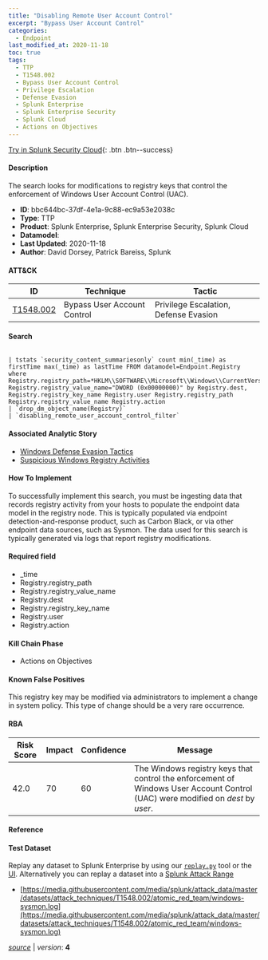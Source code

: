 ```yaml
---
title: "Disabling Remote User Account Control"
excerpt: "Bypass User Account Control"
categories:
  - Endpoint
last_modified_at: 2020-11-18
toc: true
tags:
  - TTP
  - T1548.002
  - Bypass User Account Control
  - Privilege Escalation
  - Defense Evasion
  - Splunk Enterprise
  - Splunk Enterprise Security
  - Splunk Cloud
  - Actions on Objectives
---
```




[Try in Splunk Security Cloud](https://www.splunk.com/en_us/cyber-security.html){: .btn .btn--success}

#### Description

The search looks for modifications to registry keys that control the enforcement of Windows User Account Control (UAC).

- **ID**: bbc644bc-37df-4e1a-9c88-ec9a53e2038c
- **Type**: TTP
- **Product**: Splunk Enterprise, Splunk Enterprise Security, Splunk Cloud
- **Datamodel**: 
- **Last Updated**: 2020-11-18
- **Author**: David Dorsey, Patrick Bareiss, Splunk


#### ATT&CK

| ID          | Technique   | Tactic       |
| ----------- | ----------- |--------------|
| [T1548.002](https://attack.mitre.org/techniques/T1548/002/) | Bypass User Account Control | Privilege Escalation, Defense Evasion |


#### Search

```

| tstats `security_content_summariesonly` count min(_time) as firstTime max(_time) as lastTime FROM datamodel=Endpoint.Registry where Registry.registry_path=*HKLM\\SOFTWARE\\Microsoft\\Windows\\CurrentVersion\\Policies\\System\\EnableLUA* Registry.registry_value_name="DWORD (0x00000000)" by Registry.dest, Registry.registry_key_name Registry.user Registry.registry_path Registry.registry_value_name Registry.action 
| `drop_dm_object_name(Registry)` 
| `disabling_remote_user_account_control_filter`
```

#### Associated Analytic Story
* [Windows Defense Evasion Tactics](/stories/windows_defense_evasion_tactics)
* [Suspicious Windows Registry Activities](/stories/suspicious_windows_registry_activities)


#### How To Implement
To successfully implement this search, you must be ingesting data that records registry activity from your hosts to populate the endpoint data model in the registry node. This is typically populated via endpoint detection-and-response product, such as Carbon Black, or via other endpoint data sources, such as Sysmon. The data used for this search is typically generated via logs that report registry modifications.

#### Required field
* _time
* Registry.registry_path
* Registry.registry_value_name
* Registry.dest
* Registry.registry_key_name
* Registry.user
* Registry.action


#### Kill Chain Phase
* Actions on Objectives


#### Known False Positives
This registry key may be modified via administrators to implement a change in system policy. This type of change should be a very rare occurrence.



#### RBA

| Risk Score  | Impact      | Confidence   | Message      |
| ----------- | ----------- |--------------|--------------|
| 42.0 | 70 | 60 | The Windows registry keys that control the enforcement of Windows User Account Control (UAC) were modified on $dest$ by $user$. |



#### Reference


#### Test Dataset
Replay any dataset to Splunk Enterprise by using our [`replay.py`](https://github.com/splunk/attack_data#using-replaypy) tool or the [UI](https://github.com/splunk/attack_data#using-ui).
Alternatively you can replay a dataset into a [Splunk Attack Range](https://github.com/splunk/attack_range#replay-dumps-into-attack-range-splunk-server)

* [https://media.githubusercontent.com/media/splunk/attack_data/master/datasets/attack_techniques/T1548.002/atomic_red_team/windows-sysmon.log](https://media.githubusercontent.com/media/splunk/attack_data/master/datasets/attack_techniques/T1548.002/atomic_red_team/windows-sysmon.log)



[*source*](https://github.com/splunk/security_content/tree/develop/detections/endpoint/disabling_remote_user_account_control.yml) \| *version*: **4**